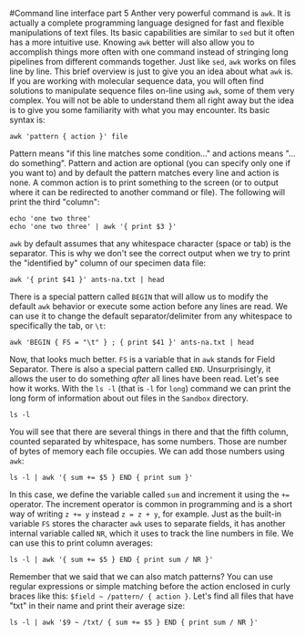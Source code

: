 #Command line interface part 5
Anther very powerful command is `awk`. It is actually a complete programming language designed for fast and flexible manipulations of text files. Its basic capabilities are similar to `sed` but it often has a more intuitive use. Knowing `awk` better will also allow you to accomplish things more often with one command instead of stringing long pipelines from different commands together. Just like `sed`, `awk` works on files line by line. This brief overview is just to give you an idea about what `awk` is. If you are working with molecular sequence data, you will often find solutions to manipulate sequence files on-line using `awk`, some of them very complex. You will not be able to understand them all right away but the idea is to give you some familiarity with what you may encounter.
Its basic syntax is:
```shell
awk 'pattern { action }' file
``` 
Pattern means "if this line matches some condition..." and actions means "... do something". Pattern and action are optional (you can specify only one if you want to) and by default the pattern matches every line and action is none.
A common action is to print something to the screen (or to output where it can be redirected to another command or file). The following will print the third "column":
```shell
echo 'one two three'
echo 'one two three' | awk '{ print $3 }' 
```
`awk` by default assumes that any whitespace character (space or tab) is the separator. This is why we don't see the correct output when we try to print the "identified by" column of our specimen data file:
```shell
awk '{ print $41 }' ants-na.txt | head
```
There is a special pattern called `BEGIN` that will allow us to modify the default `awk` behavior or execute some action before any lines are read. We can use it to change the default separator/delimiter from any whitespace to specifically the tab, or `\t`:
```shell
awk 'BEGIN { FS = "\t" } ; { print $41 }' ants-na.txt | head
```
Now, that looks much better. `FS` is a variable that in `awk` stands for Field Separator.
There is also a special pattern called `END`. Unsurprisingly, it allows the user to do something *after* all lines have been read. Let's see how it works. With the `ls -l` (that is `-l` for `long`) command we can print the long form of information about out files in the `Sandbox` directory.
```shell
ls -l
```
You will see that there are several things in there and that the fifth column, counted separated by whitespace, has some numbers. Those are number of bytes of memory each file occupies. We can add those numbers using `awk`:
```shell
ls -l | awk '{ sum += $5 } END { print sum }'
```
In this case, we define the variable called `sum` and increment it using the `+=` operator. The increment operator is common in programming and is a short way of writing `z += y` instead `z = z + y`, for example.
Just as the built-in variable `FS` stores the character `awk` uses to separate fields, it has another internal variable called `NR`, which it uses to track the line numbers in file. We can use this to print column averages:
```shell
ls -l | awk '{ sum += $5 } END { print sum / NR }'
```
Remember that we said that we can also match patterns? You can use regular expressions or simple matching before the action enclosed in curly braces like this: `$field ~ /pattern/ { action }`. Let's find all files that have "txt" in their name and print their average size:
```shell
ls -l | awk '$9 ~ /txt/ { sum += $5 } END { print sum / NR }'
```
